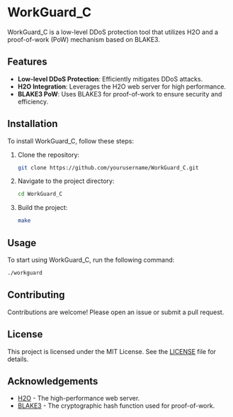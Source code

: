 # WorkGuard_C

WorkGuard_C is a low-level DDoS protection tool that utilizes H2O and a proof-of-work (PoW) mechanism based on BLAKE3.

## Features

- **Low-level DDoS Protection**: Efficiently mitigates DDoS attacks.
- **H2O Integration**: Leverages the H2O web server for high performance.
- **BLAKE3 PoW**: Uses BLAKE3 for proof-of-work to ensure security and efficiency.

## Installation

To install WorkGuard_C, follow these steps:

1. Clone the repository:
    ```sh
    git clone https://github.com/yourusername/WorkGuard_C.git
    ```
2. Navigate to the project directory:
    ```sh
    cd WorkGuard_C
    ```
3. Build the project:
    ```sh
    make
    ```

## Usage

To start using WorkGuard_C, run the following command:
```sh
./workguard
```

## Contributing

Contributions are welcome! Please open an issue or submit a pull request.

## License

This project is licensed under the MIT License. See the [LICENSE](LICENSE) file for details.

## Acknowledgements

- [H2O](https://h2o.examp1e.net/) - The high-performance web server.
- [BLAKE3](https://github.com/BLAKE3-team/BLAKE3) - The cryptographic hash function used for proof-of-work.
